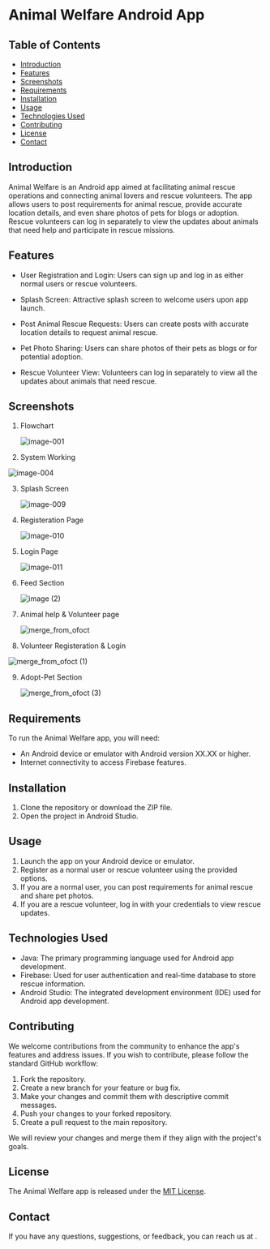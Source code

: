 
# Animal Welfare Android App

## Table of Contents
- [Introduction](#introduction)
- [Features](#features)
- [Screenshots](#screenshots)
- [Requirements](#requirements)
- [Installation](#installation)
- [Usage](#usage)
- [Technologies Used](#technologies-used)
- [Contributing](#contributing)
- [License](#license)
- [Contact](#contact)

## Introduction

Animal Welfare is an Android app aimed at facilitating animal rescue operations and connecting animal lovers and rescue volunteers. The app allows users to post requirements for animal rescue, provide accurate location details, and even share photos of pets for blogs or adoption. Rescue volunteers can log in separately to view the updates about animals that need help and participate in rescue missions.

## Features

- User Registration and Login: Users can sign up and log in as either normal users or rescue volunteers.

- Splash Screen: Attractive splash screen to welcome users upon app launch.

- Post Animal Rescue Requests: Users can create posts with accurate location details to request animal rescue.

- Pet Photo Sharing: Users can share photos of their pets as blogs or for potential adoption.

- Rescue Volunteer View: Volunteers can log in separately to view all the updates about animals that need rescue.

## Screenshots

1. Flowchart

   ![image-001](https://github.com/AshutoshPTech/AnimalWelfare_Androidapp/assets/128606760/5c656ddd-37b1-4fa6-a5f2-e0ed50a3c468)

2. System Working
   
  ![image-004](https://github.com/AshutoshPTech/AnimalWelfare_Androidapp/assets/128606760/bb46221d-b9e3-4cf4-b5d3-35256341ad80)

3. Splash Screen

    ![image-009](https://github.com/AshutoshPTech/AnimalWelfare_Androidapp/assets/128606760/a1eb51e2-7c71-4cd5-b900-328cecb37eb9)

4. Registeration Page
   
     ![image-010](https://github.com/AshutoshPTech/AnimalWelfare_Androidapp/assets/128606760/709b9117-f967-4dd6-bbfa-52b429f0a539)

5. Login Page
   
   ![image-011](https://github.com/AshutoshPTech/AnimalWelfare_Androidapp/assets/128606760/8efd60c4-a195-4826-950f-6ec3b4eb783d)

6. Feed Section
   
   ![image (2)](https://github.com/AshutoshPTech/AnimalWelfare_Androidapp/assets/128606760/43d5704f-326e-44cd-84f5-16a960afa4c7)
   
7. Animal help & Volunteer page

   
   ![merge_from_ofoct](https://github.com/AshutoshPTech/AnimalWelfare_Androidapp/assets/128606760/4e94230b-453c-414b-9ca8-6551e8667fad)

8. Volunteer Registeration & Login
   
  ![merge_from_ofoct (1)](https://github.com/AshutoshPTech/AnimalWelfare_Androidapp/assets/128606760/63db518c-c4f9-4f2d-bba4-06eed72e8dfc)

9. Adopt-Pet Section

   ![merge_from_ofoct (3)](https://github.com/AshutoshPTech/AnimalWelfare_Androidapp/assets/128606760/5e764974-c9e4-4a91-9e97-9422ff503682)





## Requirements

To run the Animal Welfare app, you will need:

- An Android device or emulator with Android version XX.XX or higher.
- Internet connectivity to access Firebase features.

## Installation

1. Clone the repository or download the ZIP file.
2. Open the project in Android Studio.

## Usage

1. Launch the app on your Android device or emulator.
2. Register as a normal user or rescue volunteer using the provided options.
3. If you are a normal user, you can post requirements for animal rescue and share pet photos.
4. If you are a rescue volunteer, log in with your credentials to view rescue updates.

## Technologies Used

- Java: The primary programming language used for Android app development.
- Firebase: Used for user authentication and real-time database to store rescue information.
- Android Studio: The integrated development environment (IDE) used for Android app development.

## Contributing

We welcome contributions from the community to enhance the app's features and address issues. If you wish to contribute, please follow the standard GitHub workflow:

1. Fork the repository.
2. Create a new branch for your feature or bug fix.
3. Make your changes and commit them with descriptive commit messages.
4. Push your changes to your forked repository.
5. Create a pull request to the main repository.

We will review your changes and merge them if they align with the project's goals.

## License

The Animal Welfare app is released under the [MIT License](LICENSE).

## Contact

If you have any questions, suggestions, or feedback, you can reach us at .
